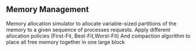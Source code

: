 ## Memory Management
Memory allocation simulator to allocate variable-sized partitions of the memory to a given
sequence of processes requests. Apply different allocation policies (First-Fit, Best-Fit,Worst-Fit) 
And compaction algorithm to place all free memory together in one large block 
